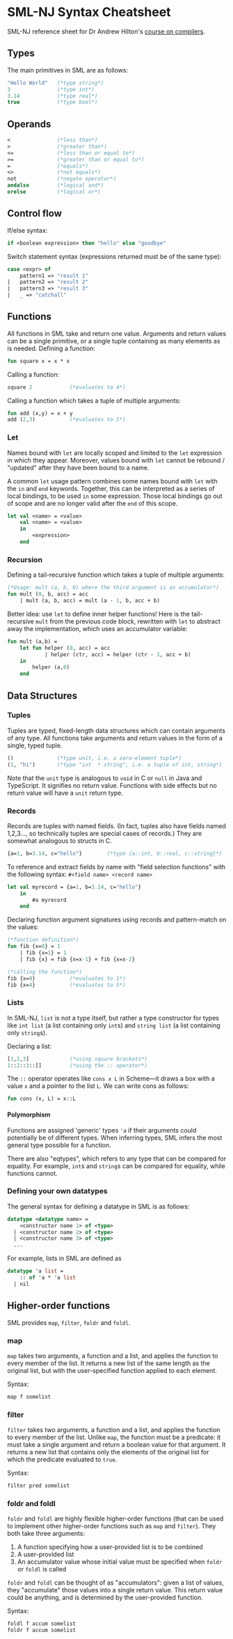 # SML-NJ Syntax Cheatsheet

SML-NJ reference sheet for Dr Andrew Hilton's [course on compilers](https://adhilton.pratt.duke.edu/ece-553-compiler-construction).

## Types
The main primitives in SML are as follows:
```sml
"Hello World"   (*type string*)
3               (*type int*)
3.14            (*type real*)
true            (*type bool*)
```

## Operands
```sml
<               (*less than*)
>               (*greater than*)
<=              (*less than or equal to*)
>=              (*greater than or equal to*)
=               (*equals*)
<>              (*not equals*)
not             (*negate operator*)
andalso         (*logical and*)
orelse          (*logical or*)
```

## Control flow
If/else syntax:
```sml
if <boolean expression> then "hello" else "goodbye"
```
Switch statement syntax (expressions returned must be of the same type):
```sml
case <expr> of
    pattern1 => "result 1"
|   pattern2 => "result 2"
|   pattern3 => "result 3"
|   _ => "catchall"
```

## Functions
All functions in SML take and return one value. Arguments and return values can be a single primitive, or a single tuple containing as many elements as is needed.
Defining a function:
```sml
fun square x = x * x
```

Calling a function:
```sml
square 2            (*evaluates to 4*)
```

Calling a function which takes a tuple of multiple arguments:
```sml
fun add (x,y) = x + y
add (2,3)           (*evaluates to 5*)
```

### Let

Names bound with `let` are locally scoped and limited to the `let` expression in which they appear. Moreover, values bound with `let` cannot be rebound / "updated" after they have been bound to a name.

A common `let` usage pattern combines some names bound with `let` with the `in` and `end` keywords. Together, this can be interpreted as a series of local bindings, to be used `in` some expression. Those local bindings go out of scope and are no longer valid after the `end` of this scope.

```sml
let val <name> = <value>
    val <name> = <value>
    in
        <expression>
    end
```

### Recursion
Defining a tail-recursive function which takes a tuple of multiple arguments:
```sml
(*Usage: mult (a, b, 0) where the third argument is an accumulator*)
fun mult (0, b, acc) = acc
    | mult (a, b, acc) = mult (a - 1, b, acc + b)
```

Better idea: use `let` to define inner helper functions! Here is the tail-recursive `mult` from the previous code block, rewritten with `let` to abstract away the implementation, which uses an accumulator variable:
```sml
fun mult (a,b) = 
    let fun helper (0, acc) = acc
            | helper (ctr, acc) = helper (ctr - 1, acc + b)
    in
        helper (a,0)
    end
```

## Data Structures

### Tuples
Tuples are typed, fixed-length data structures which can contain arguments of any type. All functions take arguments and return values in the form of a single, typed tuple.

```sml
()              (*type unit, i.e. a zero-element tuple*)
(1, "hi")       (*type "int  * string", i.e. a tuple of int, string*)
```
Note that the `unit` type is analogous to `void` in C or `null` in Java and TypeScript. It signifies no return value. Functions with side effects but no return value will have a `unit` return type.

### Records
Records are tuples with named fields. (In fact, tuples also have fields named 1,2,3..., so technically tuples are special cases of records.) They are somewhat analogous to structs in C.
```sml
{a=1, b=3.14, c="hello"}        (*type {a::int, b::real, c::string}*)
```

To reference and extract fields by name with "field selection functions" with the following syntax: `#<field name> <record name>`
```sml
let val myrecord = {a=1, b=3.14, c="hello"}
    in
        #a myrecord
    end
```

Declaring function argument signatures using records and pattern-match on the values:
```sml
(*function definition*)
fun fib {x=0} = 1
    | fib {x=1} = 1
    | fib {x} = fib {x=x-1} + fib {x=x-2}

(*calling the function*)
fib {x=0}           (*evaluates to 1*)
fib {x=4}           (*evaluates to 5*)
```

### Lists
In SML-NJ, `list` is not a type itself, but rather a type constructor for types like `int list` (a list containing only `int`s) and `string list` (a list containing only `string`s).

Declaring a list:
```sml
[1,2,3]             (*using square brackets*)
1::2::3::[]         (*using the :: operator*)
```

The `::` operator operates like `cons x L` in Scheme—it draws a box with a value `x` and a pointer to the list `L`. We can write cons as follows:

```sml
fun cons (x, L) = x::L
```

#### Polymorphism
Functions are assigned 'generic' types `'a` if their arguments could potentially be of different types. When inferring types, SML infers the most general type possible for a function.

There are also "eqtypes", which refers to any type that can be compared for equality. For example, `int`s and `string`s can be compared for equality, while functions cannot.

### Defining your own datatypes

The general syntax for defining a datatype in SML is as follows:
```sml
datatype <datatype name> =
    <constructor name 1> of <type>
  | <constructor name 2> of <type>
  | <constructor name 3> of <type>
  ...
```

For example, lists in SML are defined as 
```sml
datatype 'a list =
    :: of 'a * 'a list 
  | nil
```

## Higher-order functions

SML provides `map`, `filter`, `foldr` and `foldl`.

### map
`map` takes two arguments, a function and a list, and applies the function to every member of the list. It returns a new list of the same length as the original list, but with the user-specified function applied to each element.

Syntax:
```sml
map f somelist
```

### filter
`filter` takes two arguments, a function and a list, and applies the function to every member of the list. Unlike `map`, the function must be a predicate: it must take a single argument and return a boolean value for that argument. It returns a new list that contains only the elements of the original list for which the predicate evaluated to `true`.

Syntax:
```sml
filter pred somelist
```

### foldr and foldl
`foldr` and `foldl` are highly flexible higher-order functions (that can be used to implement other higher-order functions such as `map` and `filter`). They both take three arguments:
1. A function specifying how a user-provided list is to be combined
2. A user-provided list
3. An accumulator value whose initial value must be specified when `foldr` or `foldl` is called

`foldr` and `foldl` can be thought of as "accumulators": given a list of values, they "accumulate" those values into a single return value. This return value could be anything, and is determined by the user-provided function.

Syntax:
```sml
foldl f accum somelist
foldr f accum somelist
```
